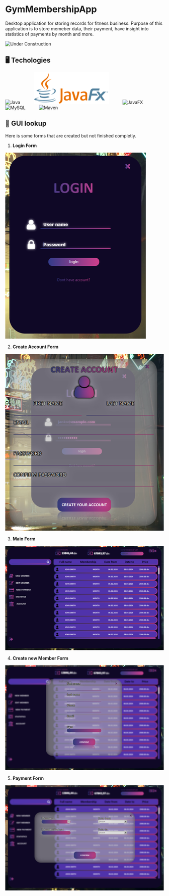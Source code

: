 # GymMembershipApp

Desktop application for storing records for fitness business. Purpose of this application is to store memeber data, their payment, have insight into statistics of payments by month and more.

![Under Construction](https://img.shields.io/badge/Under%20Construction-goldenrod?style=plastic&logo=gear) 


## 🖥 Techologies 
<div style = "display: inline-block">
<img src= https://user-images.githubusercontent.com/25181517/117201156-9a724800-adec-11eb-9a9d-3cd0f67da4bc.png alt= "Java" height = 100 style= "margin-right: 20px">
<img width="15">
<img src=https://github.com/MiroslavKolosnjaji/GymMembershipApp/blob/development/Icons/JavaFX_Logo.png alt= "JavaFX" height = 100 style= "margin-right: 20px"> 
<img width="15">
<img src=https://user-images.githubusercontent.com/25181517/183898674-75a4a1b1-f960-4ea9-abcb-637170a00a75.png alt= "JavaFX" height = 100 style= "margin-right: 20px"> 
<img width="15">
<img src= https://user-images.githubusercontent.com/25181517/183896128-ec99105a-ec1a-4d85-b08b-1aa1620b2046.png alt= "MySQL"  height = 100 style= "margin-right: 20px">
<img width="15">
<img src= https://user-images.githubusercontent.com/25181517/117207242-07d5a700-adf4-11eb-975e-be04e62b984b.png alt= "Maven" height = 100
>
<img width="15">
</div>


## 📸 GUI lookup 

Here is some forms that are created but not finished completly.


1. **Login Form**

![Login form](https://github.com/MiroslavKolosnjaji/GymMembershipApp/blob/development/GymMembership%20images/LoginForm.png)

2. **Create Account Form**

![Create account form](https://github.com/MiroslavKolosnjaji/GymMembershipApp/blob/development/GymMembership%20images/CreateAccountForm.png)

3. **Main Form**

![Main form](https://github.com/MiroslavKolosnjaji/GymMembershipApp/blob/development/GymMembership%20images/MainForm.png)

4. **Create new Member Form**
   
![Create new member form](https://github.com/MiroslavKolosnjaji/GymMembershipApp/blob/development/GymMembership%20images/CreateNewMemberForm.png)

5. **Payment Form**
   
![New payment form](https://github.com/MiroslavKolosnjaji/GymMembershipApp/blob/development/GymMembership%20images/NewPayment.png)



